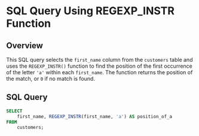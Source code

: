 # SQL Query Using REGEXP_INSTR Function

## Overview

This SQL query selects the `first_name` column from the `customers` table and uses the `REGEXP_INSTR()` function to find the position of the first occurrence of the letter `'a'` within each `first_name`. The function returns the position of the match, or `0` if no match is found.

## SQL Query

```sql
SELECT 
    first_name, REGEXP_INSTR(first_name, 'a') AS position_of_a
FROM
    customers;
